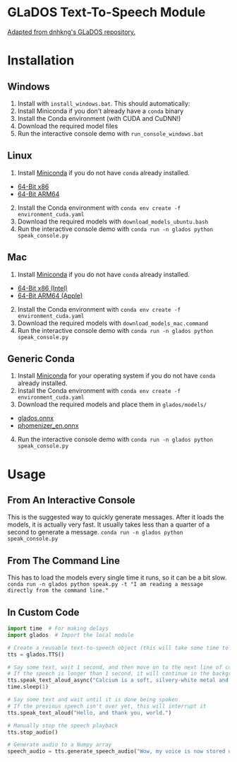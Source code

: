 # GLaDOS Text-To-Speech Module
[Adapted from dnhkng's GLaDOS repository.](https://github.com/dnhkng/GlaDOS)

# Installation

## Windows
1. Install with `install_windows.bat`. This should automatically:
  1. Install Miniconda if you don't already have a `conda` binary
  2. Install the Conda environment (with CUDA and CuDNN!)
  3. Download the required model files
2. Run the interactive console demo with `run_console_windows.bat`

## Linux
1. Install [Miniconda](https://www.anaconda.com/download/success) if you do not have `conda` already installed.
  - [64-Bit x86](https://repo.anaconda.com/miniconda/Miniconda3-latest-Linux-x86_64.sh)
  - [64-Bit ARM64](https://repo.anaconda.com/miniconda/Miniconda3-latest-Linux-aarch64.sh)
2. Install the Conda environment with `conda env create -f environment_cuda.yaml`
3. Download the required models with `download_models_ubuntu.bash`
4. Run the interactive console demo with `conda run -n glados python speak_console.py`

## Mac
1. Install [Miniconda](https://www.anaconda.com/download/success) if you do not have `conda` already installed.
  - [64-Bit x86 (Intel)](https://repo.anaconda.com/miniconda/Miniconda3-latest-MacOSX-x86_64.pkg)
  - [64-Bit ARM64 (Apple)](https://repo.anaconda.com/miniconda/Miniconda3-latest-MacOSX-arm64.pkg)
2. Install the Conda environment with `conda env create -f environment_cuda.yaml`
3. Download the required models with `download_models_mac.command`
4. Run the interactive console demo with `conda run -n glados python speak_console.py`

## Generic Conda
1. Install [Miniconda](https://www.anaconda.com/download/success) for your operating system if you do not have `conda` already installed.
2. Install the Conda environment with `conda env create -f environment_cuda.yaml`
3. Download the required models and place them in `glados/models/`
  - [glados.onnx](https://github.com/dnhkng/GlaDOS/releases/download/0.1/glados.onnx)
  - [phomenizer_en.onnx](https://github.com/dnhkng/GlaDOS/releases/download/0.1/phomenizer_en.onnx)
4. Run the interactive console demo with `conda run -n glados python speak_console.py`

# Usage

## From An Interactive Console
This is the suggested way to quickly generate messages. After it loads the models, it is actually very fast. It usually takes less than a quarter of a second to generate a message.
`conda run -n glados python speak_console.py`

## From The Command Line
This has to load the models every single time it runs, so it can be a bit slow.
`conda run -n glados python speak.py -t "I am reading a message directly from the command line."`

## In Custom Code
```python
import time  # For making delays
import glados  # Import the local module

# Create a reusable text-to-speech object (this will take some time to load the AI models)
tts = glados.TTS()

# Say some text, wait 1 second, and then move on to the next line of code
# If the speech is longer than 1 second, it will continue in the background
tts.speak_text_aloud_async("Calcium is a soft, silvery-white metal and one of the most abundant elements on Earth. It is essential for living organisms, playing a critical role in building strong bones and teeth, as well as aiding muscle function and nerve signaling. Calcium is commonly found in compounds like limestone and is extracted for use in construction materials, such as cement and plaster. It also has industrial applications, including acting as a reducing agent in metal production. In everyday life, dietary calcium is obtained from foods like milk, cheese, leafy greens, and fortified products to support overall health.")
time.sleep(1)

# Say some text and wait until it is done being spoken
# If the previous speech isn't over yet, this will interrupt it
tts.speak_text_aloud("Hello, and thank you, world.")

# Manually stop the speech playback
tts.stop_audio()

# Generate audio to a Numpy array
speech_audio = tts.generate_speech_audio("Wow, my voice is now stored directly in your random access memory.")
```